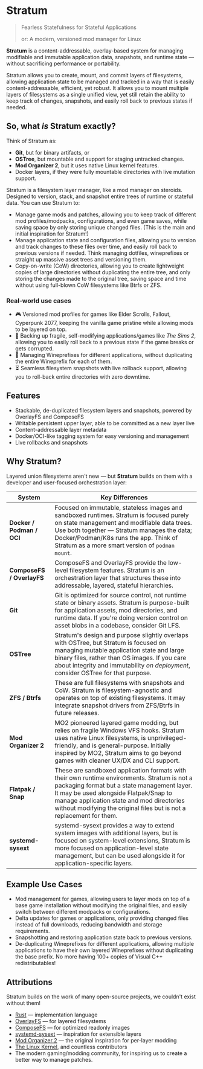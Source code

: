 # Stratum

> Fearless Statefulness for Stateful Applications
>
> or: A modern, versioned mod manager for Linux

**Stratum** is a content-addressable, overlay-based system for managing modifiable and immutable application data, snapshots, and runtime state — without sacrificing performance or portability.

Stratum allows you to create, mount, and commit layers of filesystems, allowing application state to be managed and tracked in a way that is easily content-addressable, efficient, yet robust. It allows you to mount multiple layers of filesystems as a single unified view, yet still retain the ability to keep track of changes, snapshots, and easily roll back to previous states if needed.

## So, what *is* Stratum exactly?

Think of Stratum as:

- **Git**, but for binary artifacts, or
- **OSTree**, but mountable and support for staging untracked changes.
- **Mod Organizer 2**, but it uses native Linux kernel features.
- Docker layers, if they were fully mountable directories with live mutation support.

Stratum is a filesystem layer manager, like a mod manager on steroids. Designed to version, stack, and snapshot entire trees of runtime or stateful data. You can use Stratum to:

- Manage game mods and patches, allowing you to keep track of different mod profiles/modpacks, configurations, and even game saves, while saving space by only storing unique changed files. (This is the main and initial inspiration for Stratum!)
- Manage application state and configuration files, allowing you to version and track changes to these files over time, and easily roll back to previous versions if needed. Think managing dotfiles, wineprefixes or straight up massive asset trees and versioning them.
- Copy-on-write (CoW) directories, allowing you to create lightweight copies of large directories without duplicating the entire tree, and only storing the changes made to the original tree, saving space and time without using full-blown CoW filesystems like Btrfs or ZFS.

### Real-world use cases

- 🎮 Versioned mod profiles for games like Elder Scrolls, Fallout, Cyperpunk 2077, keeping the vanilla game pristine while allowing mods to be layered on top.
- 💾 Backing up fragile, self-modifying applications/games like *The Sims 2*, allowing you to easily roll back to a previous state if the game breaks or gets corrupted.
- 🍷 Managing Wineprefixes for different applications, without duplicating the entire Wineprefix for each of them.
- ⏳ Seamless filesystem snapshots with live rollback support, allowing you to roll-back entire directories with zero downtime.

## Features

- Stackable, de-duplicated filesystem layers and snapshots, powered by OverlayFS and ComposeFS
- Writable persistent upper layer, able to be committed as a new layer live
- Content-addressable layer metadata
- Docker/OCI-like tagging system for easy versioning and management
- Live rollbacks and snapshots

## Why Stratum?

Layered union filesystems aren't new — but **Stratum** builds on them with a developer and user-focused orchestration layer:

| System                    | Key Differences                                                                                                                                        |
| ------------------------- | ---------------------------------------------------------------------------------------------------------------------------------------------------------------------------------------------------- |
| **Docker / Podman / OCI** | Focused on immutable, stateless images and sandboxed runtimes. Stratum is focused purely on state management and modifiable data trees. Use both together — Stratum manages the data; Docker/Podman/K8s runs the app. Think of Stratum as a more smart version of `podman mount`.|
| **ComposeFS / OverlayFS** | ComposeFS and OverlayFS provide the low-level filesystem features. Stratum is an orchestration layer that structures these into addressable, layered, stateful hierarchies.                                                                                          |
| **Git**                   | Git is optimized for source control, not runtime state or binary assets. Stratum is purpose-built for application assets, mod directories, and runtime data. If you're doing version control on asset blobs in a codebase, consider Git LFS.|
| **OSTree**                | Stratum's design and purpose slightly overlaps with OSTree, but Stratum is focused on managing mutable application state and large binary files, rather than OS images. If you care about integrity and immutability *on deployment*, consider OSTree for that purpose. |
| **ZFS / Btrfs**           | These are full filesystems with snapshots and CoW. Stratum is filesystem-agnostic and operates on top of existing filesystems. It may integrate snapshot drivers from ZFS/Btrfs in future releases.                                                                  |
| **Mod Organizer 2**       | MO2 pioneered layered game modding, but relies on fragile Windows VFS hooks. Stratum uses native Linux filesystems, is unprivileged-friendly, and is general-purpose. Initially inspired by MO2, Stratum aims to go beyond games with cleaner UX/DX and CLI support. |
| **Flatpak / Snap** | These are sandboxed application formats with their own runtime environments. Stratum is not a packaging format but a state management layer. It may be used alongside Flatpak/Snap to manage application state and mod directories without modifying the original files but is not a replacement for them. |
| **systemd-sysext** | systemd-sysext provides a way to extend system images with additional layers, but is focused on system-level extensions, Stratum is more focused on application-level state management, but can be used alongside it for application-specific layers. |

## Example Use Cases

- Mod management for games, allowing users to layer mods on top of a base game installation without modifying the original files, and easily switch between different modpacks or configurations.
- Delta updates for games or applications, only providing changed files instead of full downloads, reducing bandwidth and storage requirements.
- Snapshotting and restoring application state back to previous versions.
- De-duplicating Wineprefixes for different applications, allowing multiple applications to have their own layered Wineprefixes without duplicating the base prefix. No more having 100+ copies of Visual C++ redistributables!

## Attributions

Stratum builds on the work of many open-source projects, we couldn't exist without them!

- [Rust](https://www.rust-lang.org/) — implementation language
- [OverlayFS](https://docs.kernel.org/filesystems/overlayfs.html) — for layered filesystems
- [ComposeFS](https://github.com/composefs/composefs) — for optimized readonly images
- [systemd-sysext](https://www.freedesktop.org/software/systemd/man/systemd-sysext.html) — inspiration for extensible layers
- [Mod Organizer 2](https://github.com/ModOrganizer2/modorganizer) — the original inspiration for per-layer modding
- [The Linux Kernel](https://www.kernel.org/), and countless contributors
- The modern gaming/modding community, for inspiring us to create a better way to manage patches.
